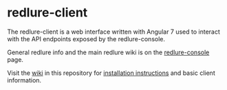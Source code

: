 # redlure-client
The redlure-client is a web interface written with Angular 7 used to interact with the API endpoints exposed by the redlure-console.

General redlure info and the main redlure wiki is on the [redlure-console](https://github.com/redlure/redlure-console) page.

Visit the [wiki](https://github.com/redlure/redlure-client/wiki) in this repository for [installation instructions](https://github.com/redlure/redlure-client/wiki/installation) and basic client information.
